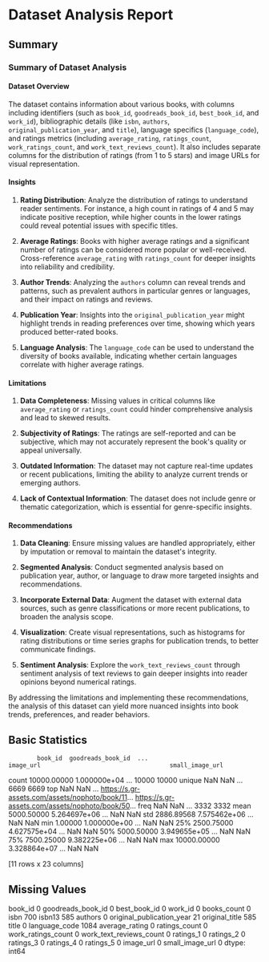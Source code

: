 # Dataset Analysis Report

## Summary

### Summary of Dataset Analysis

#### Dataset Overview
The dataset contains information about various books, with columns including identifiers (such as `book_id`, `goodreads_book_id`, `best_book_id`, and `work_id`), bibliographic details (like `isbn`, `authors`, `original_publication_year`, and `title`), language specifics (`language_code`), and ratings metrics (including `average_rating`, `ratings_count`, `work_ratings_count`, and `work_text_reviews_count`). It also includes separate columns for the distribution of ratings (from 1 to 5 stars) and image URLs for visual representation.

#### Insights
1. **Rating Distribution**: Analyze the distribution of ratings to understand reader sentiments. For instance, a high count in ratings of 4 and 5 may indicate positive reception, while higher counts in the lower ratings could reveal potential issues with specific titles.

2. **Average Ratings**: Books with higher average ratings and a significant number of ratings can be considered more popular or well-received. Cross-reference `average_rating` with `ratings_count` for deeper insights into reliability and credibility.

3. **Author Trends**: Analyzing the `authors` column can reveal trends and patterns, such as prevalent authors in particular genres or languages, and their impact on ratings and reviews.

4. **Publication Year**: Insights into the `original_publication_year` might highlight trends in reading preferences over time, showing which years produced better-rated books.

5. **Language Analysis**: The `language_code` can be used to understand the diversity of books available, indicating whether certain languages correlate with higher average ratings.

#### Limitations
1. **Data Completeness**: Missing values in critical columns like `average_rating` or `ratings_count` could hinder comprehensive analysis and lead to skewed results.

2. **Subjectivity of Ratings**: The ratings are self-reported and can be subjective, which may not accurately represent the book's quality or appeal universally.

3. **Outdated Information**: The dataset may not capture real-time updates or recent publications, limiting the ability to analyze current trends or emerging authors.

4. **Lack of Contextual Information**: The dataset does not include genre or thematic categorization, which is essential for genre-specific insights.

#### Recommendations
1. **Data Cleaning**: Ensure missing values are handled appropriately, either by imputation or removal to maintain the dataset's integrity.

2. **Segmented Analysis**: Conduct segmented analysis based on publication year, author, or language to draw more targeted insights and recommendations.

3. **Incorporate External Data**: Augment the dataset with external data sources, such as genre classifications or more recent publications, to broaden the analysis scope.

4. **Visualization**: Create visual representations, such as histograms for rating distributions or time series graphs for publication trends, to better communicate findings.

5. **Sentiment Analysis**: Explore the `work_text_reviews_count` through sentiment analysis of text reviews to gain deeper insights into reader opinions beyond numerical ratings.

By addressing the limitations and implementing these recommendations, the analysis of this dataset can yield more nuanced insights into book trends, preferences, and reader behaviors.

## Basic Statistics

            book_id  goodreads_book_id  ...                                          image_url                                    small_image_url
count   10000.00000       1.000000e+04  ...                                              10000                                              10000
unique          NaN                NaN  ...                                               6669                                               6669
top             NaN                NaN  ...  https://s.gr-assets.com/assets/nophoto/book/11...  https://s.gr-assets.com/assets/nophoto/book/50...
freq            NaN                NaN  ...                                               3332                                               3332
mean     5000.50000       5.264697e+06  ...                                                NaN                                                NaN
std      2886.89568       7.575462e+06  ...                                                NaN                                                NaN
min         1.00000       1.000000e+00  ...                                                NaN                                                NaN
25%      2500.75000       4.627575e+04  ...                                                NaN                                                NaN
50%      5000.50000       3.949655e+05  ...                                                NaN                                                NaN
75%      7500.25000       9.382225e+06  ...                                                NaN                                                NaN
max     10000.00000       3.328864e+07  ...                                                NaN                                                NaN

[11 rows x 23 columns]

## Missing Values

book_id                         0
goodreads_book_id               0
best_book_id                    0
work_id                         0
books_count                     0
isbn                          700
isbn13                        585
authors                         0
original_publication_year      21
original_title                585
title                           0
language_code                1084
average_rating                  0
ratings_count                   0
work_ratings_count              0
work_text_reviews_count         0
ratings_1                       0
ratings_2                       0
ratings_3                       0
ratings_4                       0
ratings_5                       0
image_url                       0
small_image_url                 0
dtype: int64

